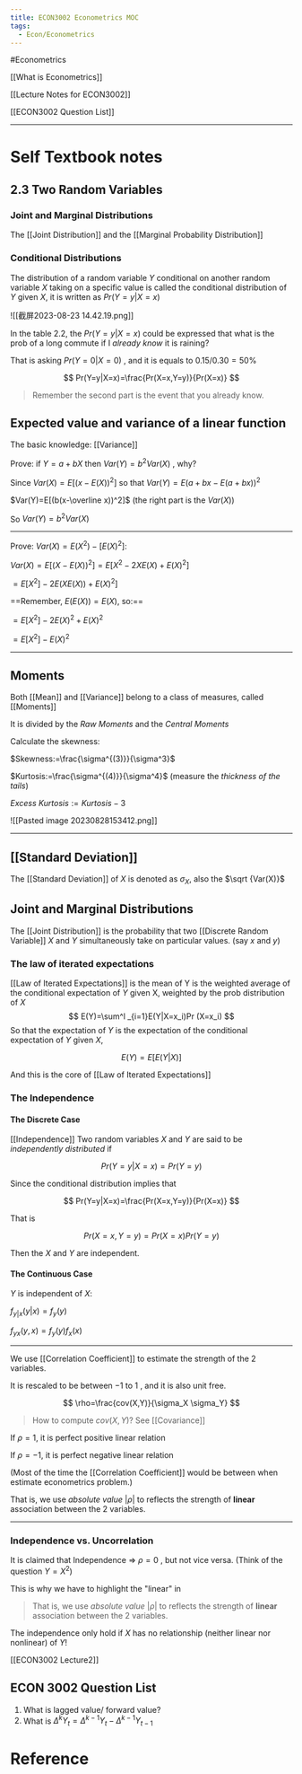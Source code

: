 ```yaml
---
title: ECON3002 Econometrics MOC
tags:
  - Econ/Econometrics
---
```



#Econometrics 

[[What is Econometrics]]

[[Lecture Notes for ECON3002]]

[[ECON3002 Question List]]

---


# Self Textbook notes

## 2.3 Two Random Variables

### Joint and Marginal Distributions

The [[Joint Distribution]] and the [[Marginal Probability Distribution]]

### Conditional Distributions

The distribution of a random variable $Y$ conditional on another random variable $X$ taking on a specific value is called the conditional  distribution of $Y$ given $X$, it is written as $Pr(Y=y|X=x)$

![[截屏2023-08-23 14.42.19.png]]

In the table 2.2, the $Pr(Y=y|X=x)$ could be expressed that what is the prob of a long commute if I *already know* it is raining?

That is  asking  $Pr(Y=0|X=0)$ , and it is equals to $0.15/0.30=50\%$ 

$$
Pr(Y=y|X=x)=\frac{Pr(X=x,Y=y)}{Pr(X=x)}
$$

> Remember the second part is the event that you already know.

##   Expected value and variance of a linear function

The basic knowledge: [[Variance]]

Prove: if $Y=a+bX$ then $Var(Y)=b^2Var(X)$ , why?

Since $Var(X)= E[(x-E(X))^2]$  so that $Var(Y)=E(a+bx-E(a+bx))^2$

$Var(Y)=E[(b(x-\overline x))^2]$ (the right part is the $Var(X)$)

So $Var(Y)=b^2Var(X)$


--- 

Prove: $Var(X)=E(X^2)-[E(X)^2]$:

$Var(X)=E[(X-E(X))^2]=E[X^2-2XE(X)+E(X)^2]$

$=E[X^2]-2E(XE(X))+E(X)^2]$

==Remember, $E(E(X))=E(X)$, so:==

$=E[X^2]-2E(X)^2+E(X)^2$

$=E[X^2]-E(X)^2$

---

## Moments

Both [[Mean]] and [[Variance]] belong to a class of measures, called [[Moments]]

It is divided by the *Raw Moments* and the *Central Moments* 

Calculate the skewness: 

$Skewness:=\frac{\sigma^{(3)}}{\sigma^3}$ 

$Kurtosis:=\frac{\sigma^{(4)}}{\sigma^4}$  (measure the *thickness of the tails*)

$Excess\ Kurtosis := Kurtosis - 3$

![[Pasted image 20230828153412.png]]





---

## [[Standard Deviation]]

The [[Standard Deviation]] of $X$ is denoted as $\sigma _X$, also the $\sqrt {Var(X)}$ 

## Joint and Marginal Distributions

The [[Joint Distribution]] is the probability that two [[Discrete Random Variable]] $X$ and $Y$ simultaneously take on particular values. (say $x$ and $y$)

### The law of iterated expectations

[[Law of Iterated Expectations]]  is the mean of Y is the weighted average of the conditional expectation of $Y$ given X, weighted by the prob distribution of $X$ 
$$
E(Y)=\sum^l _{i=1}E(Y|X=x_i)Pr (X=x_i)
$$
So that the expectation of $Y$ is the expectation of the conditional expectation of $Y$ given $X$,

$$
E(Y)=E[E(Y|X)]
$$

And this is the core of  [[Law of Iterated Expectations]]

### The Independence

#### The Discrete Case

[[Independence]] Two random  variables $X$ and $Y$ are said to be *independently distributed* if 

$$
Pr(Y=y|X=x)= Pr(Y=y)
$$

Since the conditional distribution implies that 

$$
Pr(Y=y|X=x)=\frac{Pr(X=x,Y=y)}{Pr(X=x)}
$$

That is 

$$
Pr(X=x,Y=y)=Pr(X=x)Pr(Y=y)
$$

Then the $X$ and $Y$ are independent.


#### The Continuous Case

$Y$ is independent of $X$:

$f_{y|x}(y|x)=f_y(y)$

$f_{yx}(y,x)=f_y(y)f_x(x)$


---

We use [[Correlation Coefficient]] to estimate the strength of the 2 variables. 

It is rescaled to be between $-1$ to $1$ , and it is also unit free.

$$
\rho=\frac{cov(X,Y)}{\sigma_X \sigma_Y}
$$

> How to compute $cov(X,Y)$? See [[Covariance]] 

If $\rho = 1$, it is perfect positive linear relation

If $\rho = -1$, it is perfect negative linear relation

(Most of the time the [[Correlation Coefficient]] would be between when estimate econometrics problem.)

That is, we use *absolute value* $|\rho|$ to reflects the strength of **linear** association between the 2 variables.

--- 

### Independence vs. Uncorrelation

It is claimed that Independence => $\rho = 0$ , but not vice versa. (Think of the question $Y=X^2$)

This is why we have to highlight the "linear" in 

> That is, we use *absolute value* $|\rho|$ to reflects the strength of **linear** association between the 2 variables.

The independence only hold if $X$ has no relationship (neither linear nor nonlinear) of $Y$!

[[ECON3002 Lecture2]]


## ECON 3002 Question List

1. What is lagged value/ forward value?
2. What is $\Delta ^k Y_t = \Delta ^{k-1} Y_t -  \Delta ^{k-1} Y_{t-1}$





# Reference 

